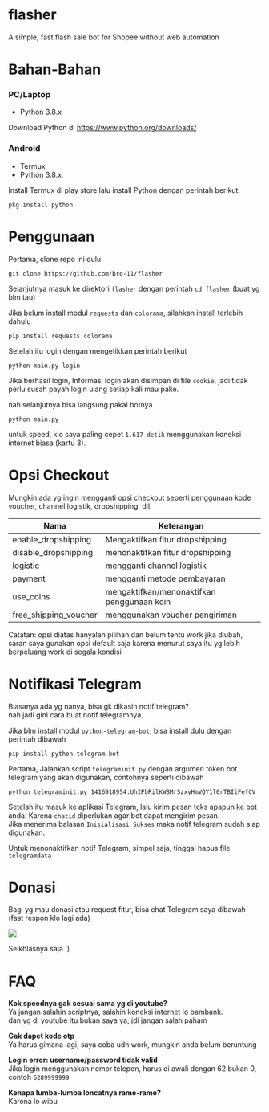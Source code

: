 # flasher
A simple, fast flash sale bot for Shopee without web automation

# Bahan-Bahan
### PC/Laptop
- Python 3.8.x

Download Python di https://www.python.org/downloads/
### Android
- Termux
- Python 3.8.x

Install Termux di play store lalu install Python dengan perintah berikut:
```
pkg install python
```

# Penggunaan
Pertama, clone repo ini dulu
```
git clone https://github.com/bro-11/flasher
```
Selanjutnya masuk ke direktori `flasher` dengan perintah `cd flasher` (buat yg blm tau)

Jika belum install modul `requests` dan `colorama`, silahkan install terlebih dahulu
```
pip install requests colorama
```
Setelah itu login dengan mengetikkan perintah berikut
```
python main.py login
```
Jika berhasil login, Informasi login akan disimpan di file `cookie`, jadi tidak perlu susah payah login ulang setiap kali mau pake.

nah selanjutnya bisa langsung pakai botnya
```
python main.py
```
untuk speed, klo saya paling cepet `1.617 detik` menggunakan koneksi internet biasa (kartu 3).

# Opsi Checkout
Mungkin ada yg ingin mengganti opsi checkout seperti penggunaan kode voucher, channel logistik, dropshipping, dll.

Nama | Keterangan
-----|-----------
enable_dropshipping|Mengaktifkan fitur dropshipping
disable_dropshipping|menonaktifkan fitur dropshipping
logistic|mengganti channel logistik
payment|mengganti metode pembayaran
use_coins|mengaktifkan/menonaktifkan penggunaan koin
free_shipping_voucher|menggunakan voucher pengiriman

Catatan: opsi diatas hanyalah pilihan dan belum tentu work jika diubah, saran saya gunakan opsi default saja karena menurut saya itu yg lebih berpeluang work di segala kondisi

# Notifikasi Telegram
Biasanya ada yg nanya, bisa gk dikasih notif telegram?\
nah jadi gini cara buat notif telegramnya.

Jika blm install modul `python-telegram-bot`, bisa install dulu dengan perintah dibawah
```
pip install python-telegram-bot
```

Pertama, Jalankan script `telegraminit.py` dengan argumen token bot telegram yang akan digunakan, contohnya seperti dibawah
```
python telegraminit.py 1416918954:UhIPbRilKWBMrSzxyHmVQY1l0rTBIiFefCV
```
Setelah itu masuk ke aplikasi Telegram, lalu kirim pesan teks apapun ke bot anda. Karena `chatid` diperlukan agar bot dapat mengirim pesan.\
Jika menerima balasan `Inisialisasi Sukses` maka notif telegram sudah siap digunakan.

Untuk menonaktifkan notif Telegram, simpel saja, tinggal hapus file `telegramdata`

# Donasi
Bagi yg mau donasi atau request fitur, bisa chat Telegram saya dibawah (fast respon klo lagi ada)

[<img src="https://img.shields.io/badge/telegram-mikeytzyw-blue?style=flat&logo=telegram">](https://t.me/mikeytzyw)

Seikhlasnya saja :)

# FAQ
**Kok speednya gak sesuai sama yg di youtube?**\
Ya jangan salahin scriptnya, salahin koneksi internet lo bambank.\
dan yg di youtube itu bukan saya ya, jdi jangan salah paham

**Gak dapet kode otp**\
Ya harus gimana lagi, saya coba udh work, mungkin anda belum beruntung

**Login error: username/password tidak valid**\
Jika login menggunakan nomor telepon, harus di awali dengan 62 bukan 0, contoh `6289999999`

**Kenapa lumba-lumba loncatnya rame-rame?**\
Karena lo wibu
